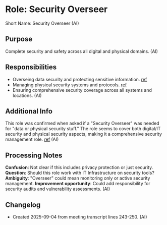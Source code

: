 # Role: Security Overseer

Short Name: Security Overseer (AI)

## Purpose

Complete security and safety across all digital and physical domains. (AI)

## Responsibilities

- Overseing data security and protecting sensitive information. [ref](meetings/2025-09-03-initial-setup.md:243-250)
- Managing physical security systems and protocols. [ref](meetings/2025-09-03-initial-setup.md:243-250)
- Ensuring comprehensive security coverage across all systems and locations. (AI)

## Additional Info

This role was confirmed when asked if a "Security Overseer" was needed for "data or physical security stuff." The role seems to cover both digital/IT security and physical security aspects, making it a comprehensive security management role. [ref](meetings/2025-09-03-initial-setup.md:243-250) (AI)

## Processing Notes

**Confusion**: Not clear if this includes privacy protection or just security. **Question**: Should this role work with IT Infrastructure on security tools? **Ambiguity**: "Overseer" could mean monitoring only or active security management. **Improvement opportunity**: Could add responsibility for security audits and vulnerability assessments. (AI)

## Changelog

- Created 2025-09-04 from meeting transcript lines 243-250. (AI)